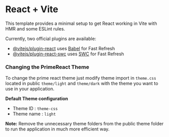 # React + Vite

This template provides a minimal setup to get React working in Vite with HMR and some ESLint rules.

Currently, two official plugins are available:

- [@vitejs/plugin-react](https://github.com/vitejs/vite-plugin-react/blob/main/packages/plugin-react/README.md) uses [Babel](https://babeljs.io/) for Fast Refresh
- [@vitejs/plugin-react-swc](https://github.com/vitejs/vite-plugin-react-swc) uses [SWC](https://swc.rs/) for Fast Refresh

### Changing the PrimeReact Theme

To change the prime react theme just modify theme import in `theme.css` located in public `theme/light` and `theme/dark` with the theme you want to use in your application.

**Default Theme configuration**

- Theme ID : `theme-css`
- Theme name : `light`

**Note:** Remove the unnecessary theme folders from the public theme folder to run the application in much more efficient way.
